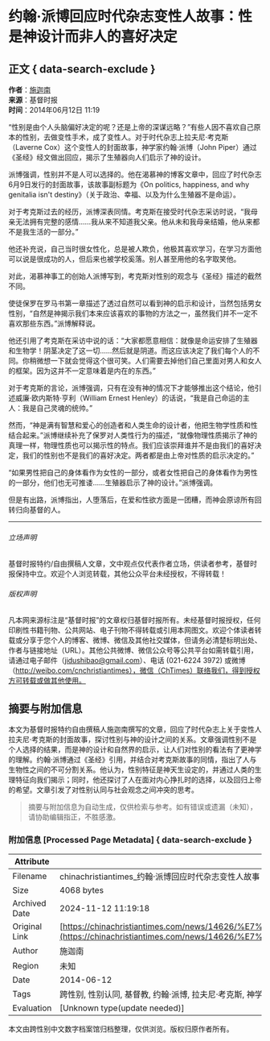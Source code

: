 # 约翰·派博回应时代杂志变性人故事：性是神设计而非人的喜好决定

## 正文 { data-search-exclude }


**作者**：[施迦南](https://www.christiantimes.cn/author/%E6%96%BD%E8%BF%A6%E5%8D%97)  
**来源**：基督时报  
**时间**：2014年06月12日 11:19  

“性别是由个人头脑偏好决定的呢？还是上帝的深谋远略？”有些人因不喜欢自己原本的性别，去做变性手术，成了变性人。对于时代杂志上拉夫尼·考克斯（Laverne Cox）这个变性人的封面故事，神学家约翰·派博（John Piper）通过《圣经》经文做出回应，揭示了生殖器向人们启示了神的设计。

派博强调，性别并不是人可以选择的。他在渴慕神的博客文章中，回应了时代杂志6月9日发行的封面故事，该故事副标题为《On politics, happiness, and why genitalia isn't destiny》（关于政治、幸福、以及为什么生殖器不是命运）。

对于考克斯过去的经历，派博深表同情。考克斯在接受时代杂志采访时说，“我母亲无法拥有完整的感情……我从来不知道我父亲。他从未和我母亲结婚，他从来都不是我生活的一部分。”

他还补充说，自己当时很女性化，总是被人欺负，他极其喜欢学习，在学习方面他可以说是很成功的人，但后来也被学校奚落。别人甚至用他的名字取笑他。

对此，渴慕神事工的创始人派博写到，考克斯对性别的观念与《圣经》描述的截然不同。

使徒保罗在罗马书第一章描述了透过自然可以看到神的启示和设计，当然包括男女性别，“自然是神揭示我们本来应该喜欢的事物的方法之一，虽然我们并不一定不喜欢那些东西。”派博解释说。

他还引用了考克斯在采访中说的话：“大家都愿意相信：就像是命运安排了生殖器和生物学！阴茎决定了这一切……然后就是阴道。而这应该决定了我们每个人的不同。你稍微想一下就会觉得这个很可笑。人们需要去掉他们自己里面对男人和女人的框架。因为这并不一定意味着是内在的东西。”

对于考克斯的言论，派博强调，只有在没有神的情况下才能够推出这个结论，他引述威廉·欧内斯特·亨利（William Ernest Henley）的话说，“我是自己命运的主人：我是自己灵魂的统帅。”

然而，“神是满有智慧和爱心的创造者和人类生命的设计者，他把生物学性质和性结合起来。”派博继续补充了保罗对人类性行为的描述，“就像物理性质揭示了神的真理一样，物理性质也可以揭示性的特点。我们应该崇拜谁并不是由我们的喜好决定，我们的性别也不是我们的喜好决定。两者都是由上帝对性质的启示决定的。”

“如果男性把自己的身体看作为女性的一部分，或者女性把自己的身体看作为男性的一部分，他们也无可推诿……生殖器启示了神的设计。”派博强调。

但是有出路，派博指出，人堕落后，在爱和性欲方面是一团糟，而神会原谅所有回转归向基督的人。

---

###### 立场声明

基督时报特约/自由撰稿人文章，文中观点仅代表作者立场，供读者参考，基督时报保持中立。欢迎个人浏览转载，其他公众平台未经授权，不得转载！

###### 版权声明

凡本网来源标注是“基督时报”的文章权归基督时报所有。未经基督时报授权，任何印刷性书籍刊物、公共网站、电子刊物不得转载或引用本网图文。欢迎个体读者转载或分享于您个人的博客、微博、微信及其他社交媒体，但请务必清楚标明出处、作者与链接地址（URL）。其他公共微博、微信公众号等公共平台如需转载引用，请通过电子邮件（jidushibao@gmail.com）、电话 (021-6224 3972) 或微博（http://weibo.com/cnchristiantimes），微信（ChTimes）联络我们，得到授权方可转载或做其他使用。

## 摘要与附加信息

<!-- tcd_abstract -->
本文为基督时报特约自由撰稿人施迦南撰写的文章，回应了时代杂志上关于变性人拉夫尼·考克斯的封面故事，探讨性别与神的设计之间的关系。文章强调性别不是个人选择的结果，而是神的设计和自然界的启示，让人们对性别的看法有了更神学的理解。约翰·派博通过《圣经》引用，并结合对考克斯故事的同情，指出了人与生物性之间的不可分割关系。他认为，性别特征是神天生设定的，并通过人类的生理特征向我们揭示；同时，他还探讨了人在面对内心挣扎时的选择，以及回归上帝的希望。文章引发了对性别认同与社会观念之间冲突的思考。
<!-- tcd_abstract_end -->

> 摘要与附加信息为自动生成，仅供检索与参考。如有错误或遗漏（未知），请协助编辑指正，不胜感激。

### 附加信息 [Processed Page Metadata] { data-search-exclude }

| Attribute       | Value                                  |
|-----------------|----------------------------------------|
| Filename        | chinachristiantimes_约翰·派博回应时代杂志变性人故事：性是神设计而非人的喜好决定.md                             |
| Size            | 4068 bytes                           |
| Archived Date   | 2024-11-12 11:19:18                             |
| Original Link   | [https://chinachristiantimes.com/news/14626/%E7%BA%A6%E7%BF%B0%C2%B7%E6%B4%BE%E5%8D%9A%E5%9B%9E%E5%BA%94%E6%97%B6%E4%BB%A3%E6%9D%82%E5%BF%97%E5%8F%98%E6%80%A7%E4%BA%BA%E6%95%85%E4%BA%8B%EF%BC%9A%E6%80%A7%E6%98%AF%E7%A5%9E%E8%AE%BE%E8%AE%A1%E8%80%8C%E9%9D%9E%E4%BA%BA%E7%9A%84%E5%96%9C%E5%A5%BD%E5%86%B3%E5%AE%9A](https://chinachristiantimes.com/news/14626/%E7%BA%A6%E7%BF%B0%C2%B7%E6%B4%BE%E5%8D%9A%E5%9B%9E%E5%BA%94%E6%97%B6%E4%BB%A3%E6%9D%82%E5%BF%97%E5%8F%98%E6%80%A7%E4%BA%BA%E6%95%85%E4%BA%8B%EF%BC%9A%E6%80%A7%E6%98%AF%E7%A5%9E%E8%AE%BE%E8%AE%A1%E8%80%8C%E9%9D%9E%E4%BA%BA%E7%9A%84%E5%96%9C%E5%A5%BD%E5%86%B3%E5%AE%9A)                       |
| Author          | 施迦南                               |
| Region          | 未知                               |
| Date            | 2014-06-12                                 |
| Tags            | 跨性别, 性别认同, 基督教, 约翰·派博, 拉夫尼·考克斯, 神学, 性别与神的设计, 时代杂志                                 |
| Evaluation            | [Unknown type(update needed)]                                 |
<!-- tcd_table_end -->

本文由跨性别中文数字档案馆归档整理，仅供浏览。版权归原作者所有。
